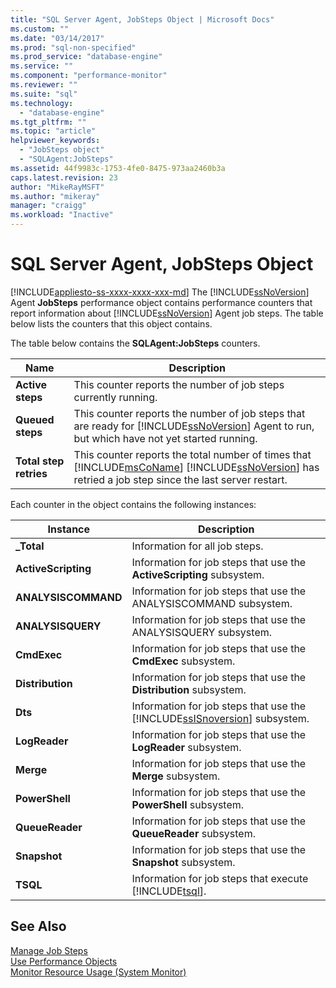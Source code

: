 ```yaml
---
title: "SQL Server Agent, JobSteps Object | Microsoft Docs"
ms.custom: ""
ms.date: "03/14/2017"
ms.prod: "sql-non-specified"
ms.prod_service: "database-engine"
ms.service: ""
ms.component: "performance-monitor"
ms.reviewer: ""
ms.suite: "sql"
ms.technology: 
  - "database-engine"
ms.tgt_pltfrm: ""
ms.topic: "article"
helpviewer_keywords: 
  - "JobSteps object"
  - "SQLAgent:JobSteps"
ms.assetid: 44f9983c-1753-4fe0-8475-973aa2460b3a
caps.latest.revision: 23
author: "MikeRayMSFT"
ms.author: "mikeray"
manager: "craigg"
ms.workload: "Inactive"
---
```

# SQL Server Agent, JobSteps Object
[!INCLUDE[appliesto-ss-xxxx-xxxx-xxx-md](../../includes/appliesto-ss-xxxx-xxxx-xxx-md.md)]
  The [!INCLUDE[ssNoVersion](../../includes/ssnoversion-md.md)] Agent **JobSteps** performance object contains performance counters that report information about [!INCLUDE[ssNoVersion](../../includes/ssnoversion-md.md)] Agent job steps. The table below lists the counters that this object contains.  
  
 The table below contains the **SQLAgent:JobSteps** counters.  
  
|Name|Description|  
|----------|-----------------|  
|**Active steps**|This counter reports the number of job steps currently running.|  
|**Queued steps**|This counter reports the number of job steps that are ready for [!INCLUDE[ssNoVersion](../../includes/ssnoversion-md.md)] Agent to run, but which have not yet started running.|  
|**Total step retries**|This counter reports the total number of times that [!INCLUDE[msCoName](../../includes/msconame-md.md)] [!INCLUDE[ssNoVersion](../../includes/ssnoversion-md.md)] has retried a job step since the last server restart.|  
  
 Each counter in the object contains the following instances:  
  
|Instance|Description|  
|--------------|-----------------|  
|**_Total**|Information for all job steps.|  
|**ActiveScripting**|Information for job steps that use the **ActiveScripting** subsystem.|  
|**ANALYSISCOMMAND**|Information for job steps that use the ANALYSISCOMMAND subsystem.|  
|**ANALYSISQUERY**|Information for job steps that use the ANALYSISQUERY subsystem.|  
|**CmdExec**|Information for job steps that use the **CmdExec** subsystem.|  
|**Distribution**|Information for job steps that use the **Distribution** subsystem.|  
|**Dts**|Information for job steps that use the [!INCLUDE[ssISnoversion](../../includes/ssisnoversion-md.md)] subsystem.|  
|**LogReader**|Information for job steps that use the **LogReader** subsystem.|  
|**Merge**|Information for job steps that use the **Merge** subsystem.|  
|**PowerShell**|Information for job steps that use the **PowerShell** subsystem.|  
|**QueueReader**|Information for job steps that use the **QueueReader** subsystem.|  
|**Snapshot**|Information for job steps that use the **Snapshot** subsystem.|  
|**TSQL**|Information for job steps that execute [!INCLUDE[tsql](../../includes/tsql-md.md)].|  
  
## See Also  
 [Manage Job Steps](http://msdn.microsoft.com/library/51352afc-a0a4-428b-8985-f9e58bb57c31)   
 [Use Performance Objects](http://msdn.microsoft.com/library/830b843a-6b2a-4620-a51b-98358e9fc54b)   
 [Monitor Resource Usage &#40;System Monitor&#41;](../../relational-databases/performance-monitor/monitor-resource-usage-system-monitor.md)  
  
  
